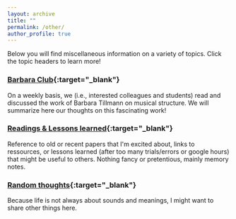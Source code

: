 ```yaml
---
layout: archive
title: ""
permalink: /other/
author_profile: true
---
```


Below you will find miscellaneous information on a variety of topics. Click the topic headers to learn more! 

### [Barbara Club](https://pauline-lm.github.io/barbara/){:target="_blank"} 
On a weekly basis, we (i.e., interested colleagues and students) read and discussed the work of Barbara Tillmann on musical structure. We will summarize here our thoughts on this fascinating work!


### [Readings & Lessons learned](https://pauline-lm.github.io/readings/){:target="_blank"} 
Reference to old or recent papers that I'm excited about, links to ressources, or lessons learned (after too many trials/errors or google hours) that might be useful to others. Nothing fancy or pretentious, mainly memory notes.

### [Random thoughts](https://pauline-lm.github.io/random/){:target="_blank"} 
Because life is not always about sounds and meanings, I might want to share other things here.
